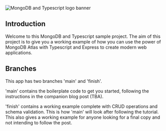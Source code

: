 ![MongoDB and Typescript logo banner](./images/banner.png)

## Introduction

Welcome to this MongoDB and Typescript sample project.
The aim of this project is to give you a working example of how you can use the power of MongoDB Atlas with Typescript and Express to create modern web applications.

## Branches
This app has two branches 'main' and 'finish'.

'main' contains the boilerplate code to get you started, following the instructions in the companion blog post (TBA). 

'finish' contains a working example complete with CRUD operations and schema validation. This is how 'main' will look after following the tutorial. This also gives a working example for anyone looking for a final copy and not intending to follow the post.
